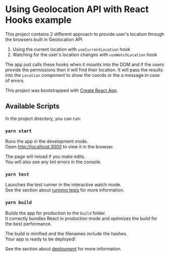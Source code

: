# Using Geolocation API with React Hooks example

This project contains 2 different approach to provide user's location through the browsers built in Geolocation API

1. Using the current location with `useCurrentLocation` hook
2. Watching for the user's location changes with `useWatchLocation` hook

The app just calls these hooks when it mounts into the DOM and if the users provide the permissions then it will find their location. It will pass the results into the `Location` component to show the coords or the a message in case of errors.

This project was bootstrapped with [Create React App](https://github.com/facebook/create-react-app).

## Available Scripts

In the project directory, you can run:

### `yarn start`

Runs the app in the development mode.<br />
Open [http://localhost:3000](http://localhost:3000) to view it in the browser.

The page will reload if you make edits.<br />
You will also see any lint errors in the console.

### `yarn test`

Launches the test runner in the interactive watch mode.<br />
See the section about [running tests](https://facebook.github.io/create-react-app/docs/running-tests) for more information.

### `yarn build`

Builds the app for production to the `build` folder.<br />
It correctly bundles React in production mode and optimizes the build for the best performance.

The build is minified and the filenames include the hashes.<br />
Your app is ready to be deployed!

See the section about [deployment](https://facebook.github.io/create-react-app/docs/deployment) for more information.

